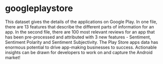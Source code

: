 # googleplaystore

This dataset gives the details of the applications on Google Play. In one file, there are 13 features that describe the different parts of information for an app. In the second file, there are 100 most relevant reviews for an app that has been pre-processed and attributed with 3 new features - Sentiment, Sentiment Polarity and Sentiment Subjectivity.
The Play Store apps data has enormous potential to drive app-making businesses to success. Actionable insights can be drawn for developers to work on and capture the Android market!
